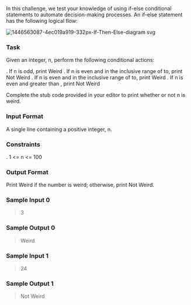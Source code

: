 In this challenge, we test your knowledge of using if-else conditional statements to automate decision-making processes. An if-else statement has the following logical flow:

![1446563087-4ec019a919-332px-If-Then-Else-diagram svg](https://github.com/user-attachments/assets/05774ad9-6eaf-4c2a-b8f9-c2591901bba6)

### Task

Given an integer, n, perform the following conditional actions:

 .  If n is odd, print Weird
 .  If n is even and in the inclusive range of to, print Not Weird
 .  If n is even and in the inclusive range of to, print Weird
 .  If n is even and greater than , print Not Weird

Complete the stub code provided in your editor to print whether or not n is weird.

### Input Format

A single line containing a positive integer, n.

### Constraints
. 1 <= n <= 100

### Output Format

Print Weird if the number is weird; otherwise, print Not Weird.

### Sample Input 0

> 3

### Sample Output 0

> Weird

### Sample Input 1

> 24

### Sample Output 1

> Not Weird
